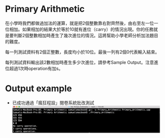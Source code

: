 # Primary Arithmetic 
在小學時我們都做過加法的運算，就是把2個整數靠右對齊然後，由右至左一位一位相加。如果相加的結果大於等於10就有進位（carry）的情況出現。你的任務就是要判斷2個整數相加時產生了幾次進位的情況。這將幫助小學老師分析加法題目的難度。 

每一列測試資料有2個正整數，長度均小於10位。最後一列有2個0代表輸入結束。 

每列測試資料輸出該2數相加時產生多少次進位，請參考Sample Output。注意進位超過1次時operation有加s。 

# Output example
* 已成功通過「瘋狂程設」閱卷系統批改測試
![image](https://github.com/Samuelchi861008/CPE-PrimaryArithmetic_10035/blob/master/結果.png)

